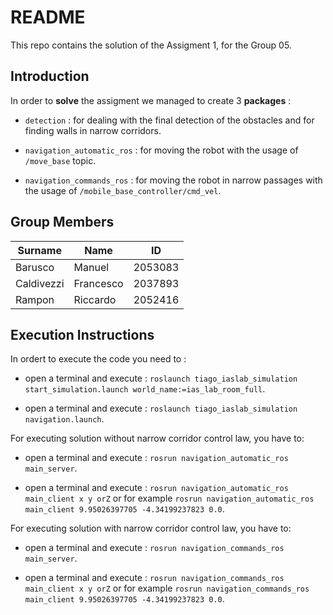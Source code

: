 # README #
This repo contains the solution of the Assigment 1, for the Group 05.

## Introduction
In order to **solve** the assigment we managed to create 3 **packages** :

* `detection` : for dealing with the final detection of the obstacles and for finding walls in narrow corridors.

* `navigation_automatic_ros` : for moving the robot with the usage of `/move_base` topic.

* `navigation_commands_ros` : for moving the robot in narrow passages with the usage of `/mobile_base_controller/cmd_vel`.

## Group Members
| Surname       | Name          | ID            |
| ------------- | ------------- | ------------- |
| Barusco       | Manuel        | 2053083       |
| Caldivezzi    | Francesco	    | 2037893       |
| Rampon        | Riccardo      | 2052416       |

## Execution Instructions
In ordert to execute the code you need to :

* open a terminal and execute : `roslaunch tiago_iaslab_simulation start_simulation.launch world_name:=ias_lab_room_full`.

* open a terminal and execute : `roslaunch tiago_iaslab_simulation navigation.launch`.

For executing solution without narrow corridor control law, you have to:

* open a terminal and execute : `rosrun navigation_automatic_ros main_server`.

* open a terminal and execute : `rosrun navigation_automatic_ros main_client x y orZ` or for example `rosrun navigation_automatic_ros main_client 9.95026397705 -4.34199237823 0.0`.

For executing solution with narrow corridor control law, you have to:

* open a terminal and execute : `rosrun navigation_commands_ros main_server`.

* open a terminal and execute : `rosrun navigation_commands_ros main_client x y orZ` or for example `rosrun navigation_commands_ros main_client 9.95026397705 -4.34199237823 0.0`.